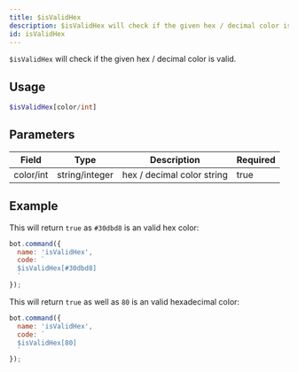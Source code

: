 ```yaml
---
title: $isValidHex 
description: $isValidHex will check if the given hex / decimal color is valid.
id: isValidHex
---
```


`$isValidHex` will check if the given hex / decimal color is valid.

## Usage

```php
$isValidHex[color/int]
```

## Parameters 


| Field     | Type           | Description                | Required |
| --------- | -------------- | -------------------------- | -------- |
| color/int | string/integer | hex / decimal color string | true      |


## Example

This will return `true` as `#30dbd8` is an valid hex color:

```javascript
bot.command({
  name: 'isValidHex',
  code: `
  $isValidHex[#30dbd8]
  `
});
```

This will return `true` as well as `80` is an valid hexadecimal color:


```javascript
bot.command({
  name: 'isValidHex',
  code: `
  $isValidHex[80]
  `
});
```

